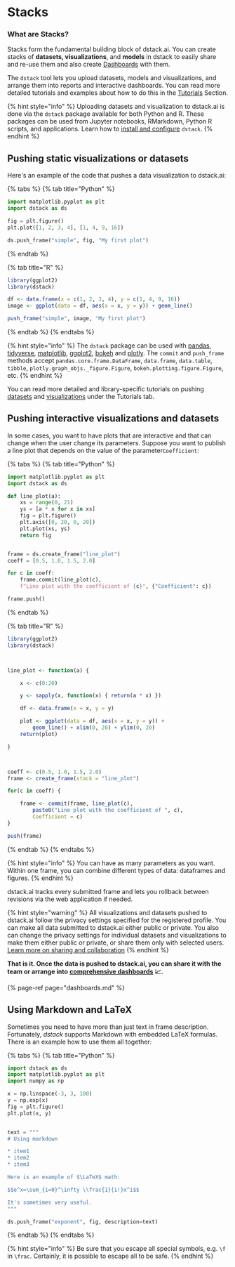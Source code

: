 # Stacks

### What are Stacks?

Stacks form the fundamental building block of dstack.ai. You can create stacks of **datasets, visualizations**, and **models** in dstack to easily share and re-use them and also create [Dashboards](dashboards.md) with them.

The `dstack` tool lets you upload datasets, models and visualizations, and arrange them into reports and interactive dashboards. You can read more detailed tutorials and examples about how to do this in the [Tutorials](../tutorials/dashboards-tutorial.md) Section.

{% hint style="info" %}
Uploading datasets and visualization to dstack.ai is done via the `dstack` package available for both Python and R. These packages can be used from Jupyter notebooks, RMarkdown, Python R scripts, and applications. Learn how to [install and configure](installation.md) `dstack`.
{% endhint %}

## Pushing static visualizations or datasets

Here's an example of the code that pushes a data visualization to dstack.ai:

{% tabs %}
{% tab title="Python" %}
```python
import matplotlib.pyplot as plt
import dstack as ds

fig = plt.figure()
plt.plot([1, 2, 3, 4], [1, 4, 9, 16])

ds.push_frame("simple", fig, "My first plot")
```
{% endtab %}

{% tab title="R" %}
```r
library(ggplot2)
library(dstack)

df <- data.frame(x = c(1, 2, 3, 4), y = c(1, 4, 9, 16))
image <- ggplot(data = df, aes(x = x, y = y)) + geom_line()

push_frame("simple", image, "My first plot")
```
{% endtab %}
{% endtabs %}

{% hint style="info" %}
The `dstack` package can be used with [pandas](https://pandas.pydata.org/), [tidyverse](https://www.tidyverse.org/), [matplotlib](https://matplotlib.org/), [ggplot2](https://ggplot2.tidyverse.org/), [bokeh](https://docs.bokeh.org/en/latest/index.html) and [plotly](https://plot.ly/). The `commit` and `push_frame` methods accept `pandas.core.frame.DataFrame`, `data.frame`, `data.table`, `tibble`, `plotly.graph_objs._figure.Figure`, `bokeh.plotting.figure.Figure`, etc.
{% endhint %}

You can read more detailed and library-specific tutorials on pushing [datasets](../tutorials/datasets.md) and [visualizations](../tutorials/plotting-libraries/) under the Tutorials tab.

## Pushing interactive visualizations and datasets

In some cases, you want to have plots that are interactive and that can change when the user change its parameters. Suppose you want to publish a line plot that depends on the value of the parameter`Coefficient`:

{% tabs %}
{% tab title="Python" %}
```python
import matplotlib.pyplot as plt
import dstack as ds

def line_plot(a):
    xs = range(0, 21)
    ys = [a * x for x in xs]
    fig = plt.figure()
    plt.axis([0, 20, 0, 20])
    plt.plot(xs, ys)
    return fig


frame = ds.create_frame("line_plot")
coeff = [0.5, 1.0, 1.5, 2.0]

for c in coeff:
    frame.commit(line_plot(c), 
    f"Line plot with the coefficient of {c}", {"Coefficient": c})

frame.push()
```
{% endtab %}

{% tab title="R" %}
```r
library(ggplot2)
library(dstack)



line_plot <- function(a) {

    x <- c(0:20)

    y <- sapply(x, function(x) { return(a * x) })

    df <- data.frame(x = x, y = y)

    plot <- ggplot(data = df, aes(x = x, y = y)) + 
        geom_line() + xlim(0, 20) + ylim(0, 20)
    return(plot)

}



coeff <- c(0.5, 1.0, 1.5, 2.0)
frame <- create_frame(stack = "line_plot")

for(c in coeff) {

    frame <- commit(frame, line_plot(c), 
        paste0("Line plot with the coefficient of ", c), 
        Coefficient = c)
}

push(frame)
```
{% endtab %}
{% endtabs %}

{% hint style="info" %}
You can have as many parameters as you want. Within one frame, you can combine different types of data: dataframes and figures.
{% endhint %}

dstack.ai tracks every submitted frame and lets you rollback between revisions via the web application if needed.

{% hint style="warning" %}
All visualizations and datasets pushed to dstack.ai follow the privacy settings specified for the registered profile. You can make all data submitted to dstack.ai either public or private. You also can change the privacy settings for individual datasets and visualizations to make them either public or private, or share them only with selected users. [Learn more on sharing and collaboration](../in-cloud/collaboration.md)
{% endhint %}

**That is it. Once the data is pushed to dstack.ai, you can share it with the team or arrange into** [**comprehensive dashboards**](dashboards.md) **📈.**

{% page-ref page="dashboards.md" %}

## Using Markdown and LaTeX

Sometimes you need to have more than just text in frame description. Fortunately, _dstack_ supports Markdown with embedded LaTeX formulas. There is an example how to use them all together:

{% tabs %}
{% tab title="Python" %}
```python
import dstack as ds
import matplotlib.pyplot as plt
import numpy as np

x = np.linspace(-3, 3, 100)
y = np.exp(x)
fig = plt.figure()
plt.plot(x, y)


text = """
# Using markdown

* item1
* item2
* item3

Here is an example of $\LaTeX$ math:

$$e^x=\sum_{i=0}^\infty \\frac{1}{i!}x^i$$

It's sometimes very useful.
"""

ds.push_frame("exponent", fig, description=text)
```
{% endtab %}
{% endtabs %}

{% hint style="info" %}
Be sure that you escape all special symbols, e.g. `\f` in `\frac`. Certainly, it is possible to escape all  to be safe.
{% endhint %}

